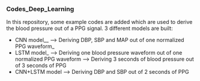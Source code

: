 ### Codes_Deep_Learning
In this repository, some example codes are added which are used to derive the blood pressure out of a PPG signal.
3 different models are built:
- CNN model__
  --> Deriving DBP, SBP and MAP out of one normalized PPG waveform_
- LSTM model_
  --> Deriving one blood pressure waveform out of one normalized PPG waveform
  --> Deriving 3 seconds of blood pressure out of 3 seconds of PPG
- CNN+LSTM model
  --> Deriving DBP and SBP out of 2 seconds of PPG
